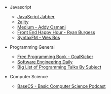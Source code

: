 * Javascript

  * [JavaScript Jabber](https://devchat.tv/js-jabber)
  * [2ality](2ality.com/)
  * [Medium - Addy Osmani](https://medium.com/@addyosmani)
  * [Front End Happy Hour - Ryan Burgess](http://frontendhappyhour.com/)
  * [SyntaxFM - Wes Bos](https://syntax.fm/)

* Programming General

  * [Free Programming Book - GoalKicker](http://books.goalkicker.com/)
  * [Software Engineering Daily](https://softwareengineeringdaily.com/)
  * [Big List of Programming Talks By Subject](https://github.com/hellerve/programming-talks)

* Computer Science

  * [BaseCS - Basic Computer Science Podcast](https://www.codenewbie.org/basecs)
  